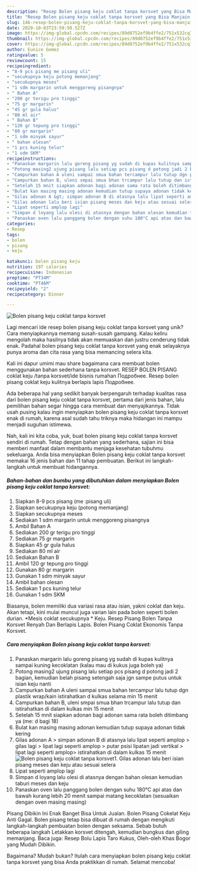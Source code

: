 ```yaml
---
description: "Resep Bolen pisang keju coklat tanpa korsvet yang Bisa Manjain Lidah"
title: "Resep Bolen pisang keju coklat tanpa korsvet yang Bisa Manjain Lidah"
slug: 146-resep-bolen-pisang-keju-coklat-tanpa-korsvet-yang-bisa-manjain-lidah
date: 2020-10-03T23:59:50.527Z
image: https://img-global.cpcdn.com/recipes/89d0752ef9b4ffe2/751x532cq70/bolen-pisang-keju-coklat-tanpa-korsvet-foto-resep-utama.jpg
thumbnail: https://img-global.cpcdn.com/recipes/89d0752ef9b4ffe2/751x532cq70/bolen-pisang-keju-coklat-tanpa-korsvet-foto-resep-utama.jpg
cover: https://img-global.cpcdn.com/recipes/89d0752ef9b4ffe2/751x532cq70/bolen-pisang-keju-coklat-tanpa-korsvet-foto-resep-utama.jpg
author: Eunice Gomez
ratingvalue: 5
reviewcount: 15
recipeingredient:
- "8-9 pcs pisang me pisang uli"
- "secukupnya keju potong memanjang"
- "secukupnya meses"
- "1 sdm margarin untuk menggoreng pisangnya"
- " Bahan A"
- "200 gr terigu pro tinggi"
- "75 gr margarin"
- "45 gr gula halus"
- "80 ml air"
- " Bahan B"
- "120 gr tepung pro tinggi"
- "80 gr margarin"
- "1 sdm minyak sayur"
- " bahan olesan"
- "1 pcs kuning telur"
- "1 sdm SKM"
recipeinstructions:
- "Panaskan margarin lalu goreng pisang yg sudah di kupas kulitnya sampai kuning kecoklatan (kalau mau di kukus juga boleh ya)"
- "Potong masing2 ujung pisang lalu setiap pcs pisang d potong jadi 2 bagian, kemudian belah pisang setengah saja jgn sampe putus untuk isian keju nanti"
- "Campurkan bahan A uleni sampai smua bahan tercampur lalu tutup dgn plastik wrap/kain istirahatkan d kulkas selama min 15 menit"
- "Campurkan bahan B, uleni smpai smua bhan trcampur lalu tutup dan istirahatkan di dalam kulkas min 15 menit"
- "Setelah 15 mnit siapkan adonan bagi adonan sama rata boleh ditimbang ya (me: d bagi 18)"
- "Bulat kan masing masing adonan kemudian tutup supaya adonan tidak kering"
- "Gilas adonan A &gt; simpan adonan B di atasnya lalu lipat seperti amplop &gt; gilas lagi &gt; lipat lagi seperti amplop &gt; putar psisi lipatan jadi vertikal &gt; lipat lagi seperti amplop&gt; istirahatkan di dalam kulkas 15 menit"
- "Gilas adonan lalu beri isian pisang meses dan keju atau sesuai selera"
- "Lipat seperti amplop lagi"
- "Simpan d loyang lalu olesi di atasnya dengan bahan olesan kemudian taburi meses dan keju"
- "Panaskan oven lalu panggang bolen dengan suhu 180°C api atas dan bawah kurang lebih 20 menit sampai matang kecoklatan (sesuaikan dengan oven masing masing)"
categories:
- Resep
tags:
- bolen
- pisang
- keju

katakunci: bolen pisang keju 
nutrition: 197 calories
recipecuisine: Indonesian
preptime: "PT34M"
cooktime: "PT46M"
recipeyield: "2"
recipecategory: Dinner

---
```



![Bolen pisang keju coklat tanpa korsvet](https://img-global.cpcdn.com/recipes/89d0752ef9b4ffe2/751x532cq70/bolen-pisang-keju-coklat-tanpa-korsvet-foto-resep-utama.jpg)

Lagi mencari ide resep bolen pisang keju coklat tanpa korsvet yang unik? Cara menyiapkannya memang susah-susah gampang. Kalau keliru mengolah maka hasilnya tidak akan memuaskan dan justru cenderung tidak enak. Padahal bolen pisang keju coklat tanpa korsvet yang enak selayaknya punya aroma dan cita rasa yang bisa memancing selera kita.

Kali ini dapur umimi mau share bagaimana cara membuat bolen menggunakan bahan sederhana tanpa korsvet. RESEP BOLEN PISANG coklat keju /tanpa korsvet/ide bisnis rumahan Подробнее. Resep bolen pisang coklat keju kulitnya berlapis lapis Подробнее.

Ada beberapa hal yang sedikit banyak berpengaruh terhadap kualitas rasa dari bolen pisang keju coklat tanpa korsvet, pertama dari jenis bahan, lalu pemilihan bahan segar hingga cara membuat dan menyajikannya. Tidak usah pusing kalau ingin menyiapkan bolen pisang keju coklat tanpa korsvet enak di rumah, karena asal sudah tahu triknya maka hidangan ini mampu menjadi suguhan istimewa.


Nah, kali ini kita coba, yuk, buat bolen pisang keju coklat tanpa korsvet sendiri di rumah. Tetap dengan bahan yang sederhana, sajian ini bisa memberi manfaat dalam membantu menjaga kesehatan tubuhmu sekeluarga. Anda bisa menyiapkan Bolen pisang keju coklat tanpa korsvet memakai 16 jenis bahan dan 11 tahap pembuatan. Berikut ini langkah-langkah untuk membuat hidangannya.

<!--inarticleads1-->

##### Bahan-bahan dan bumbu yang dibutuhkan dalam menyiapkan Bolen pisang keju coklat tanpa korsvet:

1. Siapkan 8-9 pcs pisang (me :pisang uli)
1. Siapkan secukupnya keju (potong memanjang)
1. Siapkan secukupnya meses
1. Sediakan 1 sdm margarin untuk menggoreng pisangnya
1. Ambil  Bahan A
1. Sediakan 200 gr terigu pro tinggi
1. Sediakan 75 gr margarin
1. Siapkan 45 gr gula halus
1. Sediakan 80 ml air
1. Sediakan  Bahan B
1. Ambil 120 gr tepung pro tinggi
1. Gunakan 80 gr margarin
1. Gunakan 1 sdm minyak sayur
1. Ambil  bahan olesan
1. Sediakan 1 pcs kuning telur
1. Gunakan 1 sdm SKM


Biasanya, bolen memiliki dua variasi rasa atau isian, yakni coklat dan keju. Akan tetapi, kini mulai muncul juga varian lain pada bolen seperti bolen durian. *Mesis coklat secukupnya * Keju. Resep Pisang Bolen Tanpa Korsvet Renyah Dan Berlapis Lapis. Bolen Pisang Coklat Ekonomis Tanpa Korsvet. 

<!--inarticleads2-->

##### Cara menyiapkan Bolen pisang keju coklat tanpa korsvet:

1. Panaskan margarin lalu goreng pisang yg sudah di kupas kulitnya sampai kuning kecoklatan (kalau mau di kukus juga boleh ya)
1. Potong masing2 ujung pisang lalu setiap pcs pisang d potong jadi 2 bagian, kemudian belah pisang setengah saja jgn sampe putus untuk isian keju nanti
1. Campurkan bahan A uleni sampai smua bahan tercampur lalu tutup dgn plastik wrap/kain istirahatkan d kulkas selama min 15 menit
1. Campurkan bahan B, uleni smpai smua bhan trcampur lalu tutup dan istirahatkan di dalam kulkas min 15 menit
1. Setelah 15 mnit siapkan adonan bagi adonan sama rata boleh ditimbang ya (me: d bagi 18)
1. Bulat kan masing masing adonan kemudian tutup supaya adonan tidak kering
1. Gilas adonan A &gt; simpan adonan B di atasnya lalu lipat seperti amplop &gt; gilas lagi &gt; lipat lagi seperti amplop &gt; putar psisi lipatan jadi vertikal &gt; lipat lagi seperti amplop&gt; istirahatkan di dalam kulkas 15 menit
<img src="//assets-global.cpcdn.com/assets/icons/button_play-2c75c40dde080a61004c1f40b05d8f140eaff45d7e9e6481dc71c63d2e7c4909.png" alt="Bolen pisang keju coklat tanpa korsvet">1. Gilas adonan lalu beri isian pisang meses dan keju atau sesuai selera
1. Lipat seperti amplop lagi
1. Simpan d loyang lalu olesi di atasnya dengan bahan olesan kemudian taburi meses dan keju
1. Panaskan oven lalu panggang bolen dengan suhu 180°C api atas dan bawah kurang lebih 20 menit sampai matang kecoklatan (sesuaikan dengan oven masing masing)


Pisang Dibikin Ini Enak Banget Bisa Untuk Jualan. Bolen Pisang Cokelat Keju Anti Gagal. Bolen pisang tetap bisa dibuat di rumah dengan mengikuti langkah-langkah pembuatan bolen dengan seksama. Sebab butuh beberapa langkah Letakkan korsvet ditengah, kemudian bungkus dan giling memanjang. Baca juga: Resep Bolu Lapis Taro Kukus, Oleh-oleh Khas Bogor yang Mudah Dibikin. 

Bagaimana? Mudah bukan? Itulah cara menyiapkan bolen pisang keju coklat tanpa korsvet yang bisa Anda praktikkan di rumah. Selamat mencoba!
